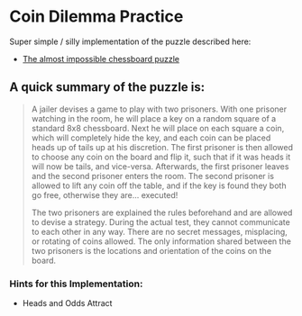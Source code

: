 # Coin Dilemma Practice

Super simple / silly implementation of the puzzle described here:

- [The almost impossible chessboard puzzle](https://www.youtube.com/watch?v=as7Gkm7Y7h4)

## A quick summary of the puzzle is:

> A jailer devises a game to play with two prisoners. With one prisoner watching in the room, he will place a key on a random square of a standard 8x8 chessboard. Next he will place on each square a coin, which will completely hide the key, and each coin can be placed heads up of tails up at his discretion. The first prisoner is then allowed to choose any coin on the board and flip it, such that if it was heads it will now be tails, and vice-versa. Afterwards, the first prisoner leaves and the second prisoner enters the room. The second prisoner is allowed to lift any coin off the table, and if the key is found they both go free, otherwise they are... executed!
>
> The two prisoners are explained the rules beforehand and are allowed to devise a strategy. During the actual test, they cannot communicate to each other in any way. There are no secret messages, misplacing, or rotating of coins allowed. The only information shared between the two prisoners is the locations and orientation of the coins on the board.

### Hints for this Implementation:

- Heads and Odds Attract